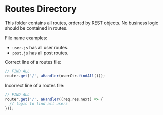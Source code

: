 # Routes Directory

This folder contains all routes, ordered by REST objects. No business logic should be contained in routes.

File name examples:

* `user.js` has all user routes.
* `post.js` has all post routes.

Correct line of a routes file: 

```javascript
// FIND ALL
router.get('/', aHandler(userCtr.findAll()));
```

Incorrect line of a routes file:

```javascript
// FIND ALL
router.get('/', aHandler((req,res,next) => {
  // logic to find all users
}));
```